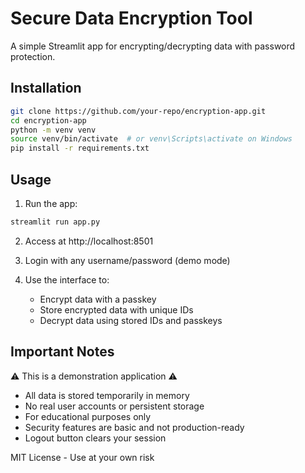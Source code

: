 # Secure Data Encryption Tool

A simple Streamlit app for encrypting/decrypting data with password protection.

## Installation

```bash
git clone https://github.com/your-repo/encryption-app.git
cd encryption-app
python -m venv venv
source venv/bin/activate  # or venv\Scripts\activate on Windows
pip install -r requirements.txt
```

## Usage

1. Run the app:
```bash
streamlit run app.py
```

2. Access at http://localhost:8501

3. Login with any username/password (demo mode)

4. Use the interface to:
   - Encrypt data with a passkey
   - Store encrypted data with unique IDs
   - Decrypt data using stored IDs and passkeys

## Important Notes

⚠️ This is a demonstration application ⚠️

- All data is stored temporarily in memory
- No real user accounts or persistent storage
- For educational purposes only
- Security features are basic and not production-ready
- Logout button clears your session

MIT License - Use at your own risk
